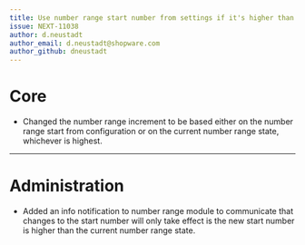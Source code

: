 ```yaml
---
title: Use number range start number from settings if it's higher than the current number range state
issue: NEXT-11038
author: d.neustadt
author_email: d.neustadt@shopware.com 
author_github: dneustadt
---
```

# Core
* Changed the number range increment to be based either on the number range start from configuration or on the current number range state, whichever is highest.
___
# Administration
* Added an info notification to number range module to communicate that changes to the start number will only take effect is the new start number is higher than the current number range state.
